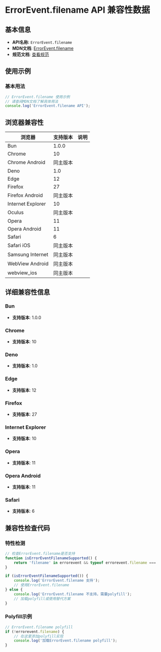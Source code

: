 # ErrorEvent.filename API 兼容性数据

## 基本信息

- **API名称**: `ErrorEvent.filename`
- **MDN文档**: [ErrorEvent.filename](https://developer.mozilla.org/docs/Web/API/ErrorEvent/filename)
- **规范文档**: [查看规范](https://html.spec.whatwg.org/multipage/webappapis.html#dom-errorevent-filename)

## 使用示例

### 基本用法

```javascript
// ErrorEvent.filename 使用示例
// 请查阅MDN文档了解具体用法
console.log('ErrorEvent.filename API');
```

## 浏览器兼容性

| 浏览器 | 支持版本 | 说明 |
|--------|----------|------|
| Bun | 1.0.0 |  |
| Chrome | 10 |  |
| Chrome Android | 同主版本 |  |
| Deno | 1.0 |  |
| Edge | 12 |  |
| Firefox | 27 |  |
| Firefox Android | 同主版本 |  |
| Internet Explorer | 10 |  |
| Oculus | 同主版本 |  |
| Opera | 11 |  |
| Opera Android | 11 |  |
| Safari | 6 |  |
| Safari iOS | 同主版本 |  |
| Samsung Internet | 同主版本 |  |
| WebView Android | 同主版本 |  |
| webview_ios | 同主版本 |  |

## 详细兼容性信息

### Bun

- **支持版本**: 1.0.0

### Chrome

- **支持版本**: 10

### Deno

- **支持版本**: 1.0

### Edge

- **支持版本**: 12

### Firefox

- **支持版本**: 27

### Internet Explorer

- **支持版本**: 10

### Opera

- **支持版本**: 11

### Opera Android

- **支持版本**: 11

### Safari

- **支持版本**: 6

## 兼容性检查代码

### 特性检测

```javascript
// 检查ErrorEvent.filename是否支持
function isErrorEventFilenameSupported() {
    return 'filename' in errorevent && typeof errorevent.filename === 'function';
}

if (isErrorEventFilenameSupported()) {
    console.log('ErrorEvent.filename 支持');
    // 使用ErrorEvent.filename
} else {
    console.log('ErrorEvent.filename 不支持，需要polyfill');
    // 加载polyfill或使用替代方案
}
```

### Polyfill示例

```javascript
// ErrorEvent.filename polyfill
if (!errorevent.filename) {
    // 在这里添加polyfill实现
    console.log('加载ErrorEvent.filename polyfill');
}
```

